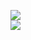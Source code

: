 [![](https://img.shields.io/badge/Made%20With-Github%20Spray-lightgrey.svg?style=for-the-badge&logo=github)](https://github.com/Annihil/github-spray#28433)  
[![](https://i.imgur.com/2DrTn0Z.gif)](https://github.com/Annihil/github-spray)